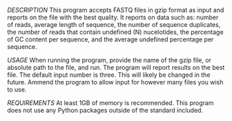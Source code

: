 *DESCRIPTION* This program accepts FASTQ files in gzip format as input and reports on the file with the best quality.
				It reports on data such as: number of reads, average length of sequence, the number of sequence duplicates,
				the number of reads that contain undefined (N) nucelotides, the percentage of GC content per sequence,
				and the average undefined percentage per sequence.

*USAGE* When running the program, provide the name of the gzip file, or absolute path to the file, and run. The program will report
		results on the best file. The default input number is three. This will likely be changed in the future. Ammend the
		program to allow input for however many files you wish to use.

*REQUIREMENTS* At least 1GB of memory is recommended. This program does not use any Python packages outside of the standard
			   included.
